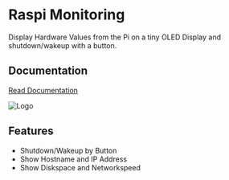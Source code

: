 
# Raspi Monitoring

Display Hardware Values from the Pi on a tiny OLED Display and shutdown/wakeup with a button.


## Documentation

[Read Documentation](https://bennibanni.de/raspberry-pi-monitoring-display)


![Logo](https://bennibanni.de/wp-content/uploads/2022/04/IMG_20220410_183007-768x384.jpg)
## Features

- Shutdown/Wakeup by Button
- Show Hostname and IP Address
- Show Diskspace and Networkspeed

